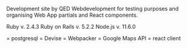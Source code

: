 Development site by QED Webdevelopment for testing purposes and organising Web App partials and React components.

Ruby v. 2.4.3
Ruby on Rails v. 5.2.2
Node.js v. 11.6.0

= postgresql
= Devise
= Webpacker
= Google Maps API
= react client
